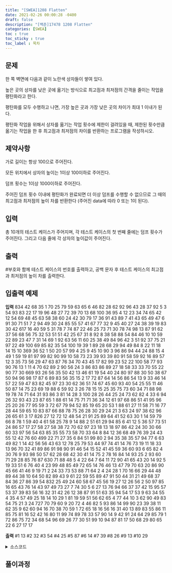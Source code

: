 ```yaml
---
title: "[SWEA]1208 Flatten"
date: 2021-02-26 00:00:28 -0400
draft: false
description: "[백준]17478 1208 Flatten"
categories: [SWEA]
toc : true
toc_sticky : true
toc_label : 목차
---
```


## 문제

한 쪽 벽면에 다음과 같이 노란색 상자들이 쌓여 있다.

높은 곳의 상자를 낮은 곳에 옮기는 방식으로 최고점과 최저점의 간격을 줄이는 작업을 평탄화라고 한다.

평탄화를 모두 수행하고 나면, 가장 높은 곳과 가장 낮은 곳의 차이가 최대 1 이내가 된다.

평탄화 작업을 위해서 상자를 옮기는 작업 횟수에 제한이 걸려있을 때, 제한된 횟수만큼 옮기는 작업을 한 후 최고점과 최저점의 차이를 반환하는 프로그램을 작성하시오.
 
## 제약사항


가로 길이는 항상 100으로 주어진다.

모든 위치에서 상자의 높이는 1이상 100이하로 주어진다.

덤프 횟수는 1이상 1000이하로 주어진다.

주어진 덤프 횟수 이내에 평탄화가 완료되면 더 이상 덤프를 수행할 수 없으므로 그 때의 최고점과 최저점의 높이 차를 반환한다 (주어진 data에 따라 0 또는 1이 된다).


## 입력

총 10개의 테스트 케이스가 주어지며, 각 테스트 케이스의 첫 번째 줄에는 덤프 횟수가 주어진다. 그리고 다음 줄에 각 상자의 높이값이 주어진다.


## 출력

#부호와 함께 테스트 케이스의 번호를 출력하고, 공백 문자 후 테스트 케이스의 최고점과 최저점의 높이 차를 출력한다.

## 입출력 예제
**입력**
834
42 68 35 1 70 25 79 59 63 65 6 46 82 28 62 92 96 43 28 37 92 5 3 54 93 83 22 17 19 96 48 27 72 39 70 13 68 100 36 95 4 12 23 34 74 65 42 12 54 69 48 45 63 58 38 60 24 42 30 79 17 36 91 43 89 7 41 43 65 49 47 6 91 30 71 51 7 2 94 49 30 24 85 55 57 41 67 77 32 9 45 40 27 24 38 39 19 83 30 42 
617
16 40 59 5 31 78 7 74 87 22 46 25 73 71 30 78 74 98 13 87 91 62 37 56 68 56 75 32 53 51 51 42 25 67 31 8 92 8 38 58 88 54 84 46 10 10 59 22 89 23 47 7 31 14 69 1 92 63 56 11 60 25 38 49 84 96 42 3 51 92 37 75 21 97 22 49 100 69 85 82 35 54 100 19 39 1 89 28 68 29 94 49 84 8 22 11 18 14 15 10 
369
36 52 1 50 20 57 99 4 25 9 45 10 90 3 96 86 94 44 24 88 15 4 49 1 59 19 81 97 99 82 90 99 10 58 73 23 39 93 39 80 91 58 59 92 16 89 57 12 3 35 73 56 29 47 63 87 76 34 70 43 45 17 82 99 23 52 22 100 58 77 93 90 76 13 1 11 4 70 62 89 2 90 56 24 3 86 83 86 89 27 18 58 33 33 70 55 22 90 77 30 
669
93 26 56 35 50 42 13 46 61 19 54 40 24 80 97 88 30 50 38 67 50 94 96 98 17 87 6 89 83 56 35 15 2 17 72 87 64 14 56 86 54 13 9 33 46 14 57 22 59 47 83 82 45 97 23 30 62 36 51 74 67 45 60 93 40 54 25 55 11 46 50 87 14 75 23 69 19 88 6 59 92 3 26 78 15 15 25 35 75 73 60 34 71 88 98 19 78 74 71 64 
31
93 86 3 81 14 28 3 100 28 26 44 25 24 73 62 82 4 33 6 94 26 32 93 43 23 87 65 1 88 61 14 75 71 71 36 34 12 61 97 68 86 51 41 95 96 25 20 26 77 95 59 3 72 67 79 94 52 85 19 65 20 53 1 88 61 27 11 58 71 16 77 28 44 59 65 10 83 87 66 88 78 75 26 28 30 29 24 21 3 63 24 97 38 62 96 26 65 61 3 17 
826
27 12 72 12 48 54 21 91 25 89 64 41 52 63 30 1 14 59 79 66 8 78 1 59 40 4 61 58 25 78 9 14 88 2 51 61 29 94 85 6 41 12 5 36 57 73 51 24 86 57 17 27 58 27 58 38 72 70 62 97 23 18 13 18 97 86 42 24 30 30 66 60 33 97 56 54 63 85 35 55 73 58 70 33 64 8 84 12 36 68 49 76 39 24 43 55 12 42 76 60 
499
22 71 27 35 6 84 51 99 80 2 94 35 38 35 57 94 77 6 63 49 82 1 14 42 56 56 43 63 12 78 25 79 53 44 97 74 41 14 76 73 19 11 18 33 13 96 70 32 41 89 86 91 98 90 91 46 54 15 52 41 45 59 36 60 93 6 65 82 4 30 76 9 93 98 50 57 62 28 68 42 30 41 14 75 2 78 16 84 14 93 25 2 93 60 71 29 28 85 76 87 
630
71 88 48 5 4 22 64 7 64 11 72 90 41 65 43 20 14 92 5 19 33 51 6 76 40 4 23 99 48 85 49 72 65 14 76 46 13 47 79 70 63 20 86 90 45 66 41 46 9 19 71 2 24 33 73 53 88 71 64 2 4 24 28 1 70 16 66 29 44 48 89 44 38 10 64 50 82 89 43 9 61 22 59 55 89 47 91 50 44 31 21 49 68 37 84 36 27 86 39 54 
832
25 49 24 60 58 67 45 56 19 27 12 26 56 2 50 97 85 16 65 43 76 14 43 97 49 73 27 7 74 30 5 6 27 13 76 94 66 37 37 42 15 95 57 53 37 39 83 56 16 32 31 42 26 12 38 87 91 51 63 35 94 54 17 53 9 63 34 55 4 35 4 57 49 25 18 14 10 29 1 81 19 59 51 56 62 65 4 77 44 10 3 62 90 49 83 54 75 21 3 24 
727
70 79 60 9 20 72 4 46 82 5 93 86 14 99 90 23 39 38 11 62 35 9 62 60 94 16 70 38 70 59 1 72 65 18 16 56 16 31 40 13 89 83 55 86 11 85 75 81 16 52 42 16 80 11 99 74 89 78 33 57 90 14 9 42 91 24 64 29 85 79 1 72 86 75 72 34 68 54 96 69 26 77 30 51 99 10 94 87 81 17 50 68 29 80 65 22 6 27 17 17 


**출력**
#1 13
#2 32
#3 54
#4 25
#5 87
#6 14
#7 39
#8 26
#9 13
#10 29


<details>
<summary>소스코드</summary>
<div markdown="1">

```java

import java.util.Scanner;
import java.io.FileInputStream;
import java.util.Arrays;


class Solution
{
	public static void main(String args[]) throws Exception
	{
		Scanner sc = new Scanner(System.in);
		
		for(int test_case = 1; test_case <= 10; test_case++)
		{
			int dump = sc.nextInt();
			int arr[] = new int[100];
			int answer =0;
			
			for(int i=0;i<100;i++){
				arr[i]= sc.nextInt();				
			}
			
			Arrays.sort(arr);

			int maxidx=0, minidx=0;
			
			while(dump>0) {
				maxidx=99;
				minidx=0;
				
				for(int i=0;i<98;i++) {
					if(arr[i]<arr[i+1]) {
						minidx = i;
						break;
					}
				}
				for(int i=99;i>1;i--) {
					if(arr[i]>arr[i-1]) {
						maxidx = i;
						break;
					}
				}
				if(arr[maxidx]-arr[minidx]<=1) {
					break;
				}else {
					arr[maxidx]--;
					arr[minidx]++;
				}
				dump--;
			}
			answer = arr[arr.length-1]-arr[0];
			System.out.println("#"+test_case+" "+answer);
		}
	}
}


```
</div>
</details>

## 풀이과정